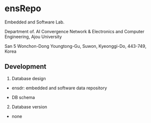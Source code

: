 # ensRepo

Embedded and Software Lab.

Department of. AI Convergence Network & Electronics and Computer Engineering, Ajou University


San 5 Wonchon-Dong Youngtong-Gu, Suwon, Kyeonggi-Do, 443-749, Korea

## Development

1) Database design

- ensdr: embedded and software data repository

- DB schema

2) Database version

- none
